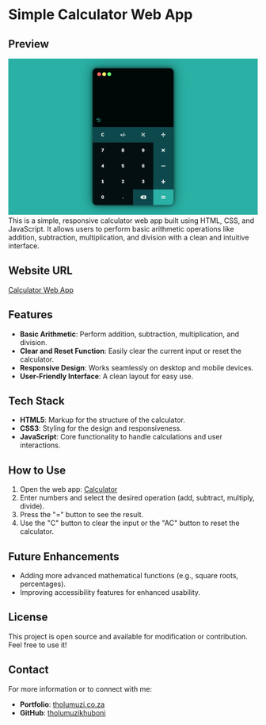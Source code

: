 # Simple Calculator Web App
## Preview

![Calculator Web App Preview](calculator.png)  
This is a simple, responsive calculator web app built using HTML, CSS, and JavaScript. It allows users to perform basic arithmetic operations like addition, subtraction, multiplication, and division with a clean and intuitive interface.

## Website URL

[Calculator Web App](https://calculator.tholumuzi.co.za)

## Features

- **Basic Arithmetic**: Perform addition, subtraction, multiplication, and division.
- **Clear and Reset Function**: Easily clear the current input or reset the calculator.
- **Responsive Design**: Works seamlessly on desktop and mobile devices.
- **User-Friendly Interface**: A clean layout for easy use.

## Tech Stack

- **HTML5**: Markup for the structure of the calculator.
- **CSS3**: Styling for the design and responsiveness.
- **JavaScript**: Core functionality to handle calculations and user interactions.

## How to Use

1. Open the web app: [Calculator](https://calculator.tholumuzi.co.za)
2. Enter numbers and select the desired operation (add, subtract, multiply, divide).
3. Press the "=" button to see the result.
4. Use the "C" button to clear the input or the "AC" button to reset the calculator.

## Future Enhancements

- Adding more advanced mathematical functions (e.g., square roots, percentages).
- Improving accessibility features for enhanced usability.

## License

This project is open source and available for modification or contribution. Feel free to use it!

## Contact

For more information or to connect with me:

- **Portfolio**: [tholumuzi.co.za](https://tholumuzi.co.za)
- **GitHub**: [tholumuzikhuboni](https://github.com/tholumuzikhuboni)

